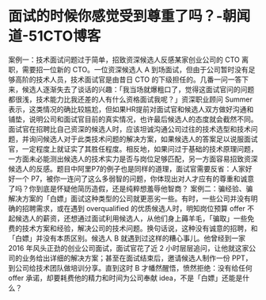 # 面试的时候你感觉受到尊重了吗？-朝闻道-51CTO博客
案例一：技术面试问题过于简单，招致资深候选人反感某家创业公司的 CTO 离职，需要招一位新的 CTO。一位资深候选人 A 到场面试，但由于公司暂时没有足够高阶的技术人员，技术面试官是由昔日 CTO 的下级担任的。几番一问一答下来，候选人逐渐失去了谈话的兴趣：「我当场就爆粗口了，觉得这面试官问的问题都很浅，技术能力比我还差的人有什么资格面试我呢？」资深职业顾问 Summer 表示，这类情况的确比较尴尬，但如果HR提前对面试官和候选人双方做好沟通和铺垫，说明公司和面试官目前的真实情况，也许最后候选人的态度就会截然不同。面试官在招聘比自己资深的候选人时，应该坦诚沟通公司过往的技术选型和技术问题，并询问候选人对于此类技术问题的解决方案，如果候选人的答案足以说服面试官，一定程度上就证实了其胜任程度。相反地，如果问过于基础的技术原理问题，一方面未必能测出候选人的技术实力是否与岗位足够匹配，另一方面容易招致资深候选人的反感。题目中阿里P7的例子也是同样的道理，面试官需要反省：人家好好一个 P7，被你一连问了这么多弱智的问题，你体现出对人才应有的尊重和诚意了吗？你到底是怀疑他简历造假，还是纯粹想羞辱他智商？
案例二：骗经验、骗解决方案的「白嫖」面试这种类型的公司就更恶劣一些。有时，一些公司并没有明确的招聘需求，或在遇到 overqualified 的优质候选人时，明知岗位预算 offer 不起候选人的薪资，还想通过面试利用候选人，从他们身上薅羊毛，「骗取」一些免费的技术方案和经验，解决公司的技术问题。换句话说，这种没有诚意的招聘，和「白嫖」并没有本质区别。候选人 B 就遇到过这样的糟心事儿。他曾经到一家 2016 年风头正劲的创业公司面试，面试官花了近 2 小时层层追问，让他就这家公司的业务给出详细的解决方案；甚至在面试结束后，邀请候选人制作一份 PPT，到公司给技术团队做培训分享。直到这时 B 才幡然醒悟，愤然拒绝：没有给任何 offer 承诺，却要耗费他的精力和时间为公司奉献 idea，不是「白嫖」还能是什么？
